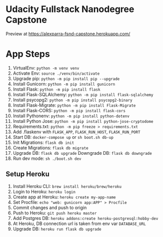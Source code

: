 # Udacity Fullstack Nanodegree Capstone

Preview at https://alexparra-fsnd-capstone.herokuapp.com/

# App Steps

1. VirtualEnv: `python -m venv venv`
2. Activate Env: `source ./venv/bin/activate`
3. Upgrade pip: `python -m pip install pip --upgrade`
4. Install Gunicorn: `python -m pip install gunicorn`
5. Install Flask: `python -m pip install flask`
6. Install Flask-SQLAlchemy: `python -m pip install flask-sqlalchemy`
7. Install psycopg2: `python -m pip install psycopg2-binary`
8. Install Flask-Migrate: `python -m pip install Flask-Migrate`
9. Install Flask-CORS: `python -m pip install flask-cors`
10. Install Pythonenv: `python -m pip install python-dotenv`
11. Install Python Jose: `python -m pip install python-jose-cryptodome`
12. Requirements.txt: `python -m pip freeze > requirements.txt`
13. Add .flaskenv with `FLASK_APP`, `FLASK_RUN_HOST`, `FLASK_RUN_PORT`
14. Start DB: `docker-compose up` or `sh boot.sh db-up`
15. Init Migrations: `flask db init`
16. Create Migrations: `flask db migrate`
17. Upgrade DB: `flask db upgrade`
    Downgrade DB: `flask db downgrade`
18. Run dev mode: `sh ./boot.sh dev`

## Setup Heroku

1. Install Heroku CLI: `brew install heroku/brew/heroku`
2. Login to Heroku: `heroku login`
3. Create app at Heroku: `heroku create my-app-name`
4. Set Procfile: `echo "web: gunicorn app:APP" > Procfile`
5. Commit changes and push to origin
6. Push to Heroku: `git push heroku master`
7. Add Postgres DB: `heroku addons:create heroku-postgresql:hobby-dev`
8. At Heroku, DB connection url is taken from env var `DATABASE_URL`
9. Upgrade DB: `heroku run flask db upgrade`
